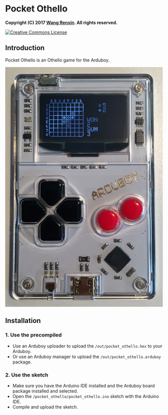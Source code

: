 # Pocket Othello

**Copyright (C) 2017 [Wang Renxin](https://github.com/paladin-t/). All rights reserved.**

<a rel="license" href="http://creativecommons.org/licenses/by-sa/4.0/"><img alt="Creative Commons License" style="border-width:0" src="https://i.creativecommons.org/l/by-sa/4.0/80x15.png" /></a>

## Introduction

Pocket Othello is an Othello game for the Arduboy.

![](img/run.jpg)

## Installation

### 1. Use the precompiled

* Use an Arduboy uploader to upload the `/out/pocket_othello.hex` to your Arduboy.
* Or use an Arduboy manager to upload the `/out/pocket_othello.arduboy` package.

### 2. Use the sketch

* Make sure you have the Arduino IDE installed and the Arduboy board package installed and selected.
* Open the `/pocket_othello/pocket_othello.ino` sketch with the Arduino IDE.
* Compile and upload the sketch.
